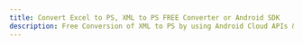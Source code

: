 ---title: Convert Excel to PS, XML to PS FREE Converter or Android SDKdescription: Free Conversion of XML to PS by using Android Cloud APIs & SDKs. Also Create, Edit & Render Microsoft Excel, CSV and SpreadsheetML worksheets or spreadsheet in the Cloud.---